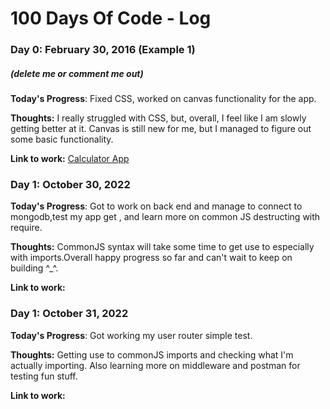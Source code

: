 # 100 Days Of Code - Log

### Day 0: February 30, 2016 (Example 1)
##### (delete me or comment me out)

**Today's Progress**: Fixed CSS, worked on canvas functionality for the app.

**Thoughts:** I really struggled with CSS, but, overall, I feel like I am slowly getting better at it. Canvas is still new for me, but I managed to figure out some basic functionality.

**Link to work:** [Calculator App](http://www.example.com)

### Day 1: October 30, 2022

**Today's Progress**: Got to work on back end and manage to connect to mongodb,test my app get , and learn more on common JS destructing with require.

**Thoughts:** CommonJS syntax will take some time to get use to especially with imports.Overall happy progress so far and can't wait to keep on building ^_^.

**Link to work:** 

### Day 1: October 31, 2022

**Today's Progress**: Got working my user router simple test.

**Thoughts:** Getting use to commonJS imports and checking what I'm actually importing. Also learning more on middleware and postman for testing fun stuff.

**Link to work:** 

